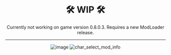 <div align="center">

# 🛠 WIP 🛠

Currently not working on game version 0.8.0.3.
Requires a new ModLoader release.



---

![image](https://user-images.githubusercontent.com/41547570/219481146-60bdd842-6358-43f9-a7fd-a07f552363d4.png)
![char_select_mod_info](https://user-images.githubusercontent.com/41547570/219481252-a4d21468-7f32-4c93-97b5-611dd6710f21.gif)

</div>
